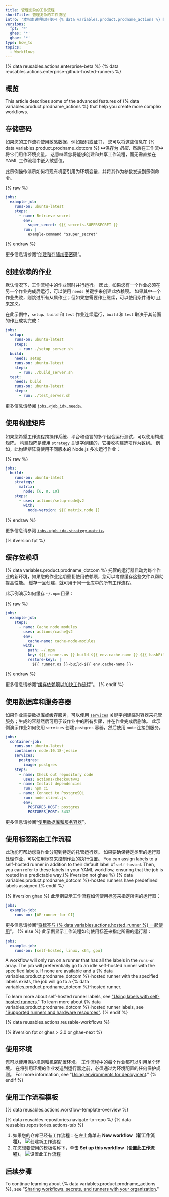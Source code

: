 ```yaml
---
title: 管理复杂的工作流程
shortTitle: 管理复杂的工作流程
intro: '本指南说明如何使用 {% data variables.product.prodname_actions %} 的高级功能，包括机密管理、相关作业、缓存、生成矩阵、{% ifversion fpt or ghes > 3.0 or ghae %}环境{% endif %}和标签。'
versions:
  fpt: '*'
  ghes: '*'
  ghae: '*'
type: how_to
topics:
  - Workflows
---
```


{% data reusables.actions.enterprise-beta %}
{% data reusables.actions.enterprise-github-hosted-runners %}

## 概览

This article describes some of the advanced features of {% data variables.product.prodname_actions %} that help you create more complex workflows.

## 存储密码

如果您的工作流程使用敏感数据，例如密码或证书， 您可以将这些信息在 {% data variables.product.prodname_dotcom %} 中保存为 _机密_，然后在工作流中将它们用作环境变量。 这意味着您将能够创建和共享工作流程，而无需直接在 YAML 工作流程中嵌入敏感值。

此示例操作演示如何将现有机密引用为环境变量，并将其作为参数发送到示例命令。

{% raw %}
```yaml
jobs:
  example-job:
    runs-on: ubuntu-latest
    steps:
      - name: Retrieve secret
        env:
          super_secret: ${{ secrets.SUPERSECRET }}
        run: |
          example-command "$super_secret"
```
{% endraw %}

更多信息请参阅“[创建和存储加密密码](/actions/configuring-and-managing-workflows/creating-and-storing-encrypted-secrets)”。

## 创建依赖的作业

默认情况下，工作流程中的作业同时并行运行。 因此，如果您有一个作业必须在另一个作业完成后运行，可以使用 `needs` 关键字来创建此依赖项。 如果其中一个作业失败，则跳过所有从属作业；但如果您需要作业继续，可以使用条件语句 [`if`](/actions/reference/workflow-syntax-for-github-actions#jobsjob_idif) 来定义。

在此示例中，`setup`、`build` 和 `test` 作业连续运行，`build` 和 `test` 取决于其前面的作业成功完成：

```yaml
jobs:
  setup:
    runs-on: ubuntu-latest
    steps:
      - run: ./setup_server.sh
  build:
    needs: setup
    runs-on: ubuntu-latest
    steps:
      - run: ./build_server.sh
  test:
    needs: build
    runs-on: ubuntu-latest
    steps:
      - run: ./test_server.sh
```

更多信息请参阅 [`jobs.<job_id>.needs`](/actions/reference/workflow-syntax-for-github-actions#jobsjob_idneeds)。

## 使用构建矩阵

如果您希望工作流程跨操作系统、平台和语言的多个组合运行测试，可以使用构建矩阵。 构建矩阵是使用 `strategy` 关键字创建的，它接收构建选项作为数组。 例如，此构建矩阵将使用不同版本的 Node.js 多次运行作业：

{% raw %}
```yaml
jobs:
  build:
    runs-on: ubuntu-latest
    strategy:
      matrix:
        node: [6, 8, 10]
    steps:
      - uses: actions/setup-node@v2
        with:
          node-version: ${{ matrix.node }}
```
{% endraw %}

更多信息请参阅 [`jobs.<job_id>.strategy.matrix`](/actions/reference/workflow-syntax-for-github-actions#jobsjob_idstrategymatrix)。

{% ifversion fpt %}
## 缓存依赖项

{% data variables.product.prodname_dotcom %} 托管的运行器启动为每个作业的新环境，如果您的作业定期重复使用依赖项，您可以考虑缓存这些文件以帮助提高性能。 缓存一旦创建，就可用于同一仓库中的所有工作流程。

此示例演示如何缓存 `~/.npm` 目录：

{% raw %}
```yaml
jobs:
  example-job:
    steps:
      - name: Cache node modules
        uses: actions/cache@v2
        env:
          cache-name: cache-node-modules
        with:
          path: ~/.npm
          key: ${{ runner.os }}-build-${{ env.cache-name }}-${{ hashFiles('**/package-lock.json') }}
          restore-keys: |
            ${{ runner.os }}-build-${{ env.cache-name }}-
```
{% endraw %}

更多信息请参阅“<a href="/actions/guides/caching-dependencies-to-speed-up-workflows" class="dotcom-only">缓存依赖项以加快工作流程</a>”。
{% endif %}

## 使用数据库和服务容器

如果作业需要数据库或缓存服务，可以使用 [`services`](/actions/reference/workflow-syntax-for-github-actions#jobsjob_idservices) 关键字创建临时容器来托管服务；生成的容器然后可用于该作业中的所有步骤，并在作业完成后删除。 此示例演示作业如何使用 `services` 创建 `postgres` 容器，然后使用 `node` 连接到服务。

```yaml
jobs:
  container-job:
    runs-on: ubuntu-latest
    container: node:10.18-jessie
    services:
      postgres:
        image: postgres
    steps:
      - name: Check out repository code
        uses: actions/checkout@v2
      - name: Install dependencies
        run: npm ci
      - name: Connect to PostgreSQL
        run: node client.js
        env:
          POSTGRES_HOST: postgres
          POSTGRES_PORT: 5432
```

更多信息请参阅“[使用数据库和服务容器](/actions/configuring-and-managing-workflows/using-databases-and-service-containers)”。

## 使用标签路由工作流程

此功能可帮助您将作业分配到特定的托管运行器。 如果要确保特定类型的运行器处理作业，可以使用标签来控制作业的执行位置。 You can assign labels to a self-hosted runner in addition to their default label of `self-hosted`. Then, you can refer to these labels in your YAML workflow, ensuring that the job is routed in a predictable way.{% ifversion not ghae %} {% data variables.product.prodname_dotcom %}-hosted runners have predefined labels assigned.{% endif %}

{% ifversion ghae %}
此示例显示工作流程如何使用标签来指定所需的运行器：

```yaml
jobs:
  example-job:
    runs-on: [AE-runner-for-CI]
```

更多信息请参阅“[将标签与 {% data variables.actions.hosted_runner %} 一起使用](/actions/using-github-hosted-runners/using-labels-with-ae-hosted-runners)”。
{% else %}
此示例显示工作流程如何使用标签来指定所需的运行器：

```yaml
jobs:
  example-job:
    runs-on: [self-hosted, linux, x64, gpu]
```

A workflow will only run on a runner that has all the labels in the `runs-on` array. The job will preferentially go to an idle self-hosted runner with the specified labels. If none are available and a {% data variables.product.prodname_dotcom %}-hosted runner with the specified labels exists, the job will go to a {% data variables.product.prodname_dotcom %}-hosted runner.

To learn more about self-hosted runner labels, see ["Using labels with self-hosted runners](/actions/hosting-your-own-runners/using-labels-with-self-hosted-runners)." To learn more about
{% data variables.product.prodname_dotcom %}-hosted runner labels, see ["Supported runners and hardware resources"](/actions/using-github-hosted-runners/about-github-hosted-runners#supported-runners-and-hardware-resources).
{% endif %}

{% data reusables.actions.reusable-workflows %}

{% ifversion fpt or ghes > 3.0 or ghae-next %}

## 使用环境

您可以使用保护规则和机密配置环境。 工作流程中的每个作业都可以引用单个环境。 在将引用环境的作业发送到运行器之前，必须通过为环境配置的任何保护规则。 For more information, see "[Using environments for deployment](/actions/deployment/using-environments-for-deployment)."
{% endif %}

## 使用工作流程模板

{% data reusables.actions.workflow-template-overview %}

{% data reusables.repositories.navigate-to-repo %}
{% data reusables.repositories.actions-tab %}
1. 如果您的仓库已经有工作流程：在左上角单击 **New workflow（新工作流程）**。 ![创建新工作流程](/assets/images/help/repository/actions-new-workflow.png)
1. 在您想要使用的模板名称下，单击 **Set up this workflow（设置此工作流程）**。 ![设置此工作流程](/assets/images/help/settings/actions-create-starter-workflow.png)

## 后续步骤

To continue learning about {% data variables.product.prodname_actions %}, see "[Sharing workflows, secrets, and runners with your organization](/actions/learn-github-actions/sharing-workflows-secrets-and-runners-with-your-organization)."
